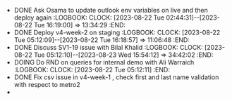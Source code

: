 - DONE Ask Osama to update outlook env variables on live and then deploy again
  :LOGBOOK:
  CLOCK: [2023-08-22 Tue 02:44:31]--[2023-08-22 Tue 16:19:00] =>  13:34:29
  :END:
- DONE  Deploy v4-week-2 on staging
  :LOGBOOK:
  CLOCK: [2023-08-22 Tue 05:12:09]--[2023-08-22 Tue 16:18:57] =>  11:06:48
  :END:
- DONE Discuss SV1-19 issue with Bilal Khalid
  :LOGBOOK:
  CLOCK: [2023-08-22 Tue 05:12:10]--[2023-08-23 Wed 15:54:12] =>  34:42:02
  :END:
- DOING Do RND on queries for internal demo with Ali Warraich
  :LOGBOOK:
  CLOCK: [2023-08-22 Tue 05:12:11]
  :END:
- DONE Fix csv issue in v4-week-1 , check first and last name validation with respect to metro2
-